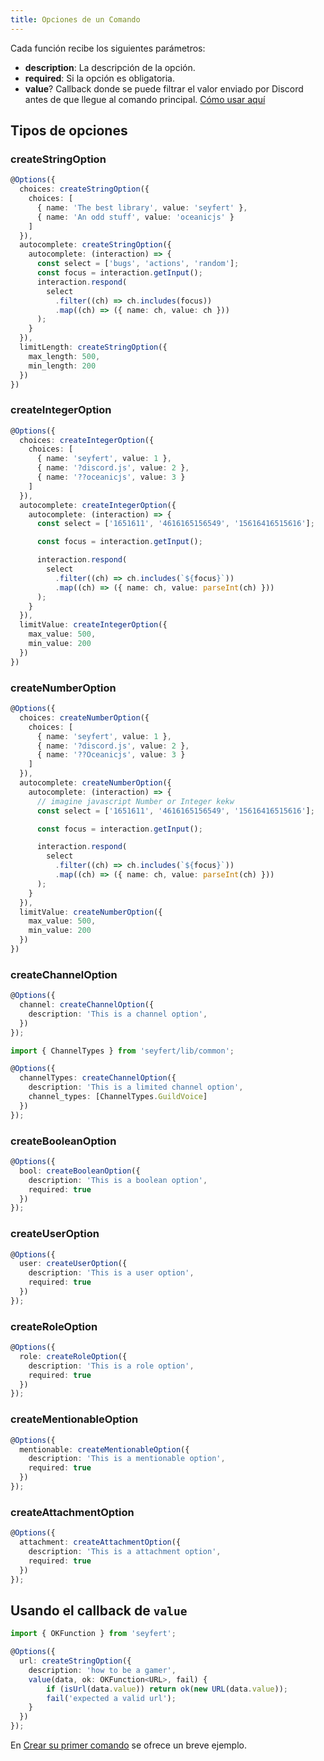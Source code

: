 ```yaml
---
title: Opciones de un Comando
---
```


Cada función recibe los siguientes parámetros:
- **description**: La descripción de la opción.
- **required**: Si la opción es obligatoria.
- **value**? Callback donde se puede filtrar el valor enviado por Discord antes de que llegue al comando principal. [Cómo usar aquí](#using-the-value-callback)
## Tipos de opciones

### createStringOption
```ts 
@Options({
  choices: createStringOption({
    choices: [
      { name: 'The best library', value: 'seyfert' },
      { name: 'An odd stuff', value: 'oceanicjs' }
    ]
  }),
  autocomplete: createStringOption({
    autocomplete: (interaction) => {
      const select = ['bugs', 'actions', 'random'];
      const focus = interaction.getInput();
      interaction.respond(
        select
          .filter((ch) => ch.includes(focus))
          .map((ch) => ({ name: ch, value: ch }))
      );
    }
  }),
  limitLength: createStringOption({
    max_length: 500,
    min_length: 200
  })
})
```
### createIntegerOption
```ts 
@Options({
  choices: createIntegerOption({
    choices: [
      { name: 'seyfert', value: 1 },
      { name: '?discord.js', value: 2 },
      { name: '??oceanicjs', value: 3 }
    ]
  }),
  autocomplete: createIntegerOption({
    autocomplete: (interaction) => {
      const select = ['1651611', '4616165156549', '15616416515616'];

      const focus = interaction.getInput();

      interaction.respond(
        select
          .filter((ch) => ch.includes(`${focus}`))
          .map((ch) => ({ name: ch, value: parseInt(ch) }))
      );
    }
  }),
  limitValue: createIntegerOption({
    max_value: 500,
    min_value: 200
  })
})
```
### createNumberOption
```ts 
@Options({
  choices: createNumberOption({
    choices: [
      { name: 'seyfert', value: 1 },
      { name: '?discord.js', value: 2 },
      { name: '??Oceanicjs', value: 3 }
    ]
  }),
  autocomplete: createNumberOption({
    autocomplete: (interaction) => {
      // imagine javascript Number or Integer kekw
      const select = ['1651611', '4616165156549', '15616416515616'];

      const focus = interaction.getInput();

      interaction.respond(
        select
          .filter((ch) => ch.includes(`${focus}`))
          .map((ch) => ({ name: ch, value: parseInt(ch) }))
      );
    }
  }),
  limitValue: createNumberOption({
    max_value: 500,
    min_value: 200
  })
})
```
### createChannelOption
```ts {1-5,7,10-13} 
@Options({
  channel: createChannelOption({
    description: 'This is a channel option',
  })
});

import { ChannelTypes } from 'seyfert/lib/common';

@Options({
  channelTypes: createChannelOption({
    description: 'This is a limited channel option',
    channel_types: [ChannelTypes.GuildVoice]
  })
});
```
### createBooleanOption
```ts {2-5} 
@Options({
  bool: createBooleanOption({
    description: 'This is a boolean option',
    required: true
  })
});
```
### createUserOption
```ts {2-5} 
@Options({
  user: createUserOption({
    description: 'This is a user option',
    required: true
  })
});
```
### createRoleOption
```ts {2-5} 
@Options({
  role: createRoleOption({
    description: 'This is a role option',
    required: true
  })
});
```
### createMentionableOption
```ts {2-5} 
@Options({
  mentionable: createMentionableOption({
    description: 'This is a mentionable option',
    required: true
  })
});
```
### createAttachmentOption
```ts {2-5} 
@Options({
  attachment: createAttachmentOption({
    description: 'This is a attachment option',
    required: true
  })
});
```
## Usando el callback de `value`

```ts 
import { OKFunction } from 'seyfert';

@Options({
  url: createStringOption({
    description: 'how to be a gamer',
    value(data, ok: OKFunction<URL>, fail) {
        if (isUrl(data.value)) return ok(new URL(data.value));
        fail('expected a valid url');
    }
  })
});
```

En [Crear su primer comando](/es/guides/first-command#using-options) se ofrece un breve ejemplo.

